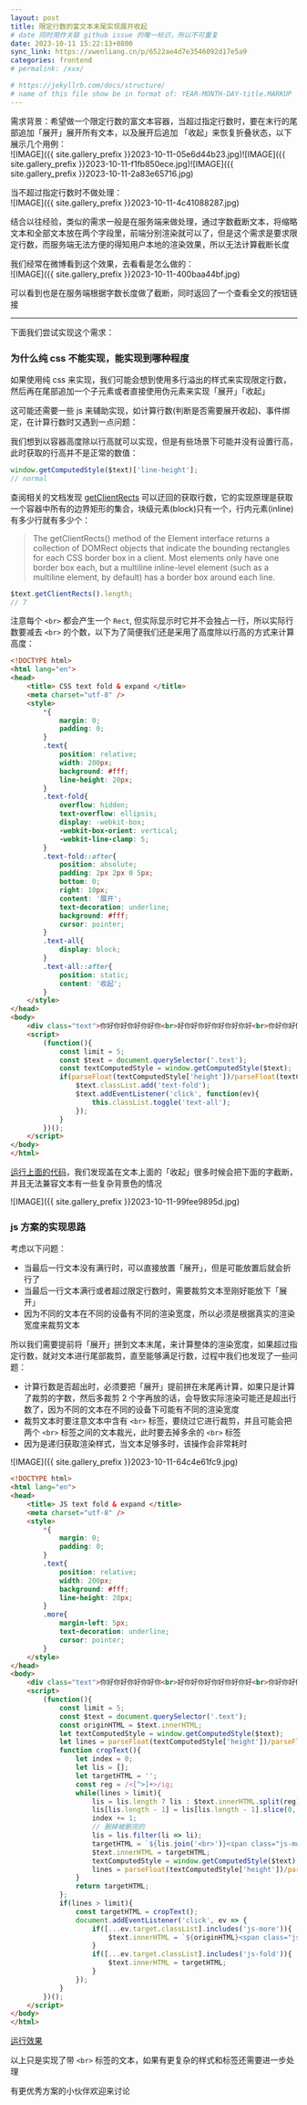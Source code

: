 ```yaml
---
layout: post
title: 限定行数的富文本末尾实现展开收起
# date 同时用作关联 github issue 的唯一标识，所以不可重复
date: 2023-10-11 15:22:13+0800
sync_link: https://xwenliang.cn/p/6522ae4d7e3546092d17e5a9
categories: frontend
# permalink: /xxx/

# https://jekyllrb.com/docs/structure/
# name of this file show be in format of: YEAR-MONTH-DAY-title.MARKUP
---
```



需求背景：希望做一个限定行数的富文本容器，当超过指定行数时，要在末行的尾部追加「展开」展开所有文本，以及展开后追加 「收起」来恢复折叠状态，以下展示几个用例：  
![IMAGE]({{ site.gallery_prefix }}2023-10-11-05e6d44b23.jpg)![IMAGE]({{ site.gallery_prefix }}2023-10-11-f1fb850ece.jpg)![IMAGE]({{ site.gallery_prefix }}2023-10-11-2a83e65716.jpg)  

当不超过指定行数时不做处理：  
![IMAGE]({{ site.gallery_prefix }}2023-10-11-4c41088287.jpg)  

结合以往经验，类似的需求一般是在服务端来做处理，通过字数截断文本，将缩略文本和全部文本放在两个字段里，前端分别渲染就可以了，但是这个需求是要求限定行数，而服务端无法方便的得知用户本地的渲染效果，所以无法计算截断长度  

我们经常在微博看到这个效果，去看看是怎么做的：  
![IMAGE]({{ site.gallery_prefix }}2023-10-11-400baa44bf.jpg)  

可以看到也是在服务端根据字数长度做了截断，同时返回了一个查看全文的按钮链接  

---

下面我们尝试实现这个需求：  

### 为什么纯 css 不能实现，能实现到哪种程度  

如果使用纯 css 来实现，我们可能会想到使用多行溢出的样式来实现限定行数，然后再在尾部追加一个子元素或者直接使用伪元素来实现「展开」「收起」  

这可能还需要一些 js 来辅助实现，如计算行数(判断是否需要展开收起)、事件绑定，在计算行数时又遇到一点问题：

我们想到以容器高度除以行高就可以实现，但是有些场景下可能并没有设置行高，此时获取的行高并不是正常的数值：  

```js
window.getComputedStyle($text)['line-height'];
// normal
```

查阅相关的文档发现 [getClientRects](https://developer.mozilla.org/en-US/docs/Web/API/Element/getClientRects) 可以迂回的获取行数，它的实现原理是获取一个容器中所有的边界矩形的集合，块级元素(block)只有一个，行内元素(inline)有多少行就有多少个：  

> The getClientRects() method of the Element interface returns a collection of DOMRect objects that indicate the bounding rectangles for each CSS border box in a client.
> Most elements only have one border box each, but a multiline inline-level element (such as a multiline <span> element, by default) has a border box around each line.

```js
$text.getClientRects().length;
// 7
```

注意每个 `<br>` 都会产生一个 `Rect`, 但实际显示时它并不会独占一行，所以实际行数要减去 `<br>` 的个数，以下为了简便我们还是采用了高度除以行高的方式来计算高度：  

```html
<!DOCTYPE html>
<html lang="en">
<head>
    <title> CSS text fold & expand </title>
    <meta charset="utf-8" />
    <style>
        *{
            margin: 0;
            padding: 0;
        }
        .text{
            position: relative;
            width: 200px;
            background: #fff;
            line-height: 20px;
        }
        .text-fold{
            overflow: hidden;
            text-overflow: ellipsis;
            display: -webkit-box;
            -webkit-box-orient: vertical;
            -webkit-line-clamp: 5;
        }
        .text-fold::after{
            position: absolute;
            padding: 2px 2px 0 5px;
            bottom: 0;
            right: 10px;
            content: '展开';
            text-decoration: underline;
            background: #fff;
            cursor: pointer;
        }
        .text-all{
            display: block;
        }
        .text-all::after{
            position: static;
            content: '收起';
        }
    </style>
</head>
<body>
    <div class="text">你好你好你好你好你<br>好你好你好你好你好你好<br>你好你好你好你好你好你好你好你好<br>你好你好你好你好你好你好你好你好你好你好你好你好你好你好你好你好你<br>好你好你好<br>你好你好你好你好<br>你好你好你好你好你好<br>你好你你好你好你好你好你好你好你好</div>
    <script>
        (function(){
            const limit = 5;
            const $text = document.querySelector('.text');
            const textComputedStyle = window.getComputedStyle($text);
            if(parseFloat(textComputedStyle['height'])/parseFloat(textComputedStyle['line-height']) > limit){
                $text.classList.add('text-fold');
                $text.addEventListener('click', function(ev){
                    this.classList.toggle('text-all');
                });
            }
        })();
    </script>
</body>
</html>
```

[运行上面的代码](https://xwenliang.github.io/repro/text-fold-and-expand/css.html)，我们发现盖在文本上面的「收起」很多时候会把下面的字截断，并且无法兼容文本有一些复杂背景色的情况  

![IMAGE]({{ site.gallery_prefix }}2023-10-11-99fee9895d.jpg)  


### js 方案的实现思路  

考虑以下问题：  

- 当最后一行文本没有满行时，可以直接放置「展开」，但是可能放置后就会折行了  
- 当最后一行文本满行或者超过限定行数时，需要裁剪文本至刚好能放下「展开」  
- 因为不同的文本在不同的设备有不同的渲染宽度，所以必须是根据真实的渲染宽度来裁剪文本  
    
所以我们需要提前将「展开」拼到文本末尾，来计算整体的渲染宽度，如果超过指定行数，就对文本进行尾部裁剪，直至能够满足行数，过程中我们也发现了一些问题：  

- 计算行数是否超出时，必须要把「展开」提前拼在末尾再计算，如果只是计算了裁剪的字数，然后多裁剪 2 个字再放的话，会导致实际渲染可能还是超出行数了，因为不同的文本在不同的设备下可能有不同的渲染宽度  
- 裁剪文本时要注意文本中含有 `<br>` 标签，要绕过它进行裁剪，并且可能会把两个 `<br>` 标签之间的文本裁光，此时要去掉多余的 `<br>` 标签  
- 因为是递归获取渲染样式，当文本足够多时，该操作会非常耗时  

![IMAGE]({{ site.gallery_prefix }}2023-10-11-64c4e61fc9.jpg)  

```html
<!DOCTYPE html>
<html lang="en">
<head>
    <title> JS text fold & expand </title>
    <meta charset="utf-8" />
    <style>
        *{
            margin: 0;
            padding: 0;
        }
        .text{
            position: relative;
            width: 200px;
            background: #fff;
            line-height: 20px;
        }
        .more{
            margin-left: 5px;
            text-decoration: underline;
            cursor: pointer;
        }
    </style>
</head>
<body>
    <div class="text">你好你好你好你好你<br>好你好你好你好你好你好<br>你好你好你好你好你好你好你好你好<br>你好你好你好你好你好你好你好你好你好你好你好你好你好你好你好你好你<br>好你好你好<br>你好你好你好你好<br>你好你好你好你好你好<br>你好你你好你好你好你好你好你好你好</div>
    <script>
        (function(){
            const limit = 5;
            const $text = document.querySelector('.text');
            const originHTML = $text.innerHTML;
            let textComputedStyle = window.getComputedStyle($text);
            let lines = parseFloat(textComputedStyle['height'])/parseFloat(textComputedStyle['line-height']);
            function cropText(){
                let index = 0;
                let lis = [];
                let targetHTML = '';
                const reg = /<[^>]+>/ig;
                while(lines > limit){
                    lis = lis.length ? lis : $text.innerHTML.split(reg);
                    lis[lis.length - 1] = lis[lis.length - 1].slice(0, -1);
                    index += 1;
                    // 删掉被删完的
                    lis = lis.filter(li => li);
                    targetHTML = `${lis.join('<br>')}<span class="js-more more">展开</span>`;
                    $text.innerHTML = targetHTML;
                    textComputedStyle = window.getComputedStyle($text);
                    lines = parseFloat(textComputedStyle['height'])/parseFloat(textComputedStyle['line-height']);
                }
                return targetHTML;
            };
            if(lines > limit){
                const targetHTML = cropText();
                document.addEventListener('click', ev => {
                    if([...ev.target.classList].includes('js-more')){
                        $text.innerHTML = `${originHTML}<span class="js-fold more">收起</span>`;
                    }
                    if([...ev.target.classList].includes('js-fold')){
                        $text.innerHTML = targetHTML;
                    }
                });
            }
        })();
    </script>
</body>
</html>
```

[运行效果](https://xwenliang.github.io/repro/text-fold-and-expand/js.html)  

以上只是实现了带 `<br>` 标签的文本，如果有更复杂的样式和标签还需要进一步处理  

有更优秀方案的小伙伴欢迎来讨论  

